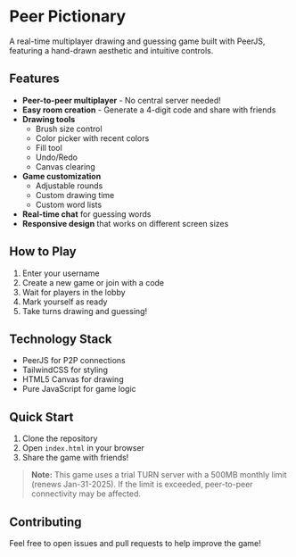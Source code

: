 # Peer Pictionary

A real-time multiplayer drawing and guessing game built with PeerJS, featuring a hand-drawn aesthetic and intuitive controls.

## Features

- **Peer-to-peer multiplayer** - No central server needed!
- **Easy room creation** - Generate a 4-digit code and share with friends
- **Drawing tools** 
  - Brush size control
  - Color picker with recent colors
  - Fill tool
  - Undo/Redo
  - Canvas clearing
- **Game customization**
  - Adjustable rounds
  - Custom drawing time
  - Custom word lists
- **Real-time chat** for guessing words
- **Responsive design** that works on different screen sizes

## How to Play

1. Enter your username
2. Create a new game or join with a code
3. Wait for players in the lobby
4. Mark yourself as ready
5. Take turns drawing and guessing!

## Technology Stack

- PeerJS for P2P connections
- TailwindCSS for styling
- HTML5 Canvas for drawing
- Pure JavaScript for game logic

## Quick Start

1. Clone the repository
2. Open `index.html` in your browser
3. Share the game with friends!

> **Note:** This game uses a trial TURN server with a 500MB monthly limit (renews Jan-31-2025).
> If the limit is exceeded, peer-to-peer connectivity may be affected.

## Contributing 

Feel free to open issues and pull requests to help improve the game!